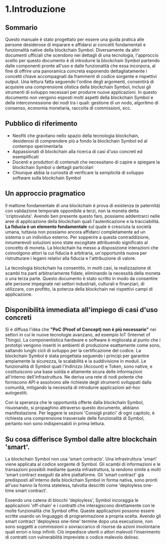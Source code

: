 # 1.Introduzione

## Sommario

Questo manuale è stato progettato per essere una  guida pratica alle persone 
desiderose di imparare e affidarsi ai concetti fondamentali e funzionalità native
della  blockchain Symbol.
Diversamente da altri documenti ufficiali che scendono nei dettagli di una tecnologia,
l'approccio scelto per questo documento è di introdurre la blockchain Symbol partendo
dalle componenti pronte all'uso e dalle funzionalità che essa incorpora,
al fine di offrire una panoramica concreta esponendo dettagliatamente i concetti chiave
accompagnati da frammenti di codice sorgente e rispettivi output.
Una lettura fatta seguendo l'ordine degli argomenti, consentirà di acquisire una comprensione
olistica della blockchain Symbol, inclusi gli strumenti di sviluppo necessari per produrre nuove applicazioni.
In questo documento non vengono esposti molti aspetti della blockchain Symbol e della interconnessione dei nodi
tra i quali: gestione di un nodo, algoritmo di consenso, economia monetaria, raccolta di commissioni, ecc. 

## Pubblico di riferimento

- Neofiti che gravitano nello spazio della tecnologia blockchain, desiderosi di comprendere più a fondo la blockchain Symbol ed al contempo sperimentarla
- Appassionati di blockchain alla ricerca di casi d'uso concreti ed esemplificati
- Docenti e produttori di contenuti che necessitano di capire e spiegare la blockchain Symbol o dettagli particolari
- Chiunque abbia la curiosità di verificare la semplicità di sviluppo software sulla blockchain Symbol 

## Un approccio pragmatico

Il mattone fondamentale di una blockchain è prova di esistenza (e paternità) 
con validazione temporale opponibile a terzi, non la moneta detta 'criptovaluta'. 
Avendo ben presente questo faro, possiamo addentrarci nelle aree di applicazione della blockchain 
quali l'autenticazione e la tracciabilità. **La fiducia è un elemento fondamentale** sul quale 
è cresciuta la società umana, tuttavia non possiamo ancora affidarci completamente ad un sistema o
un individuo esterno. Per sopperire a questa contraddizione, innumerevoli soluzioni sono state 
escogitate attribuendo significato al concetto di moneta.
La blockchain ha messo a disposizione interazioni che coinvolgono attori la cui fiducia è arbitraria,
un'opportunità nuova per ristrutturare i legami relativi alla fiducia e l'attribuzione di valore. 

La tecnologia blockchain ha consentito, in molti casi, la realizzazione di scambi tra parti arbitrariamente fidate,
eliminando la necessità della moneta o una terza parte. Questo documento è stato scritto in modo da 
consentire alle persone impegnate nei settori industriali, culturali e finanziari, di utilizzare, con profitto,
la potenza della blockchain nei rispettivi campi di applicazione.


## Disponibilità immediata all'impiego di casi d'uso concreti  

Si è diffusa l'idea che **"PoC (Proof of Concept) non è più necessario"** nei 
settori in cui le nuove tecnologie avanzano, ad esempio IoT (Internet of Things).
La componentistica hardware e software è migliorata al punto che i prototipi
vengono inseriti in ambienti di produzione esattamente come sono, saltando
lunghi cicli di sviluppo per la certificazione del codice.
La blockchain Symbol è stata progettata seguendo i principi per garantire
ampiamente la sicurezza, la scalabilità e la suddivisione in moduli. Le funzionalità
di Symbol quali l'Indirizzo (Account) e Token, sono native, e costituiscono
una base solida e altamente sicura delle informazioni all'interno dell'infrastruttura. 
Ne deriva una rete di nodi potente che forniscono API e assolvono alle richieste
degli strumenti sviluppati dalla comunità, mitigando la necessità di 
introdurre applicazioni ad-hoc autogestiti.

Con la speranza che le opportunità offerte dalla blockchain Symbol, risuonando,
si propaghino attraverso questo documento, abbiano manifestazione.
Per leggere le sezioni 'Consigli pratici' di ogni capitolo, è richiesta una comprensione
trasversale delle funzionalità di Symbol, pertanto non sono indispensabili in prima lettura.


## Su cosa differisce Symbol dalle altre blockchain 'smart'.

La blockchain Symbol non usa 'smart contracts'. Una infrastruttura 'smart' 
viene applicata al codice sorgente di Symbol. Gli scambi di informazioni e le
transazioni possibili mediante questa infrastruttura, la rendono simile
a molti 'smart contract eseguiti da altre piattaforme.
Gli 'smart contract' già predisposti all'interno della blockchain Symbol in forma nativa,
sono pronti all'uso hanno la forma stateless, talvolta descritti come 'deployless one-time smart contract'.

Essendo una catena di blocchi 'deployless', Symbol incoraggia le applicazioni 'off-chain'
e i contratti che interagiscono direttamente con le molte funzionalità che Symbol offre.
Queste applicazioni possono essere scritte usando un linguaggio di programmazione a propria scelta.
Avendo gli smart contract 'deployless one-time' termine dopo una esecuzione, non
sono soggetti a commissioni o sovraccarico di risorse da azioni involontarie quali errori o
loop infiniti. Ciò impedisce utenti o attori malevoli l'inserimento di contratti con
vulnerabilità impreviste o codice malevolo doloso.
